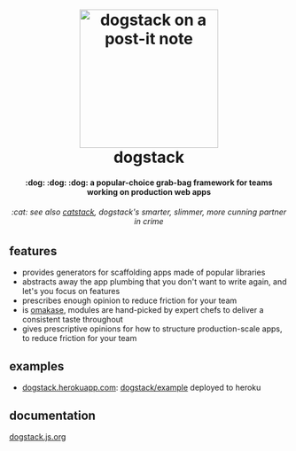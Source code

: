 <h1 align="center">
  <img
    alt="dogstack on a post-it note"
    src="http://i.imgur.com/vjfouxn.jpg"
    height="250"
  />
  <br />
  dogstack
</h1>

<h4 align="center">
  :dog: :dog: :dog: a popular-choice grab-bag framework for teams working on production web apps
</h4>

<h6 align="center">
  :cat: see also <a href='https://github.com/enspiral-root-systems/cat-stack'>catstack</a>, dogstack's smarter, slimmer, more cunning partner in crime
</h4>

## features

- provides generators for scaffolding apps made of popular libraries
- abstracts away the app plumbing that you don't want to write again, and let's you focus on features
- prescribes enough opinion to reduce friction for your team
- is [omakase](https://www.youtube.com/watch?v=E99FnoYqoII), modules are hand-picked by expert chefs to deliver a consistent taste throughout
- gives prescriptive opinions for how to structure production-scale apps, to reduce friction for your team

## examples

- [dogstack.herokuapp.com](https://dogstack.herokuapp.com/): [dogstack/example](https://github.com/dogstack/example) deployed to heroku

## documentation

[dogstack.js.org](https://dogstack.gitbooks.io/docs/content/)
